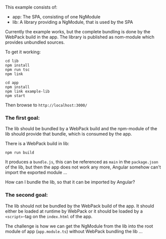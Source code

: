 This example consists of:

- app: The SPA, consisting of one NgModule
- lib: A library providing a NgModule, that is used by the SPA

Currently the example works, but the complete bundling is done by the WebPack build in the app. The library is published as nom-module which provides unbundled sources.

To get it working:

	cd lib
	npm install
	npm run tsc
	npm link
	
	cd app
	npm install
	npm link example-lib
	npm start
	
Then browse to `http://localhost:3000/`
	

### The first goal:

The lib should be bundled by a WebPack build and the npm-module of the lib should provide that bundle, which is consumed by the app.

There is a WebPack build in lib:

	npm run build
	
It produces a `bundle.js`, this can be referenced as `main` in the `package.json` of the lib, but then the app does not work any more, Angular somehow can't import the exported module ...

How can I bundle the lib, so that it can be imported by Angular?


### The second goal:

The lib should not be bundled by the WebPack build of the app. It should either be loaded at runtime by WebPack or it should be loaded by a `<script>`-tag on the `index.html` of the app.

The challenge is how we can get the NgModule from the lib into the root module of app (`app.module.ts`) without WebPack bundling the lib ...
